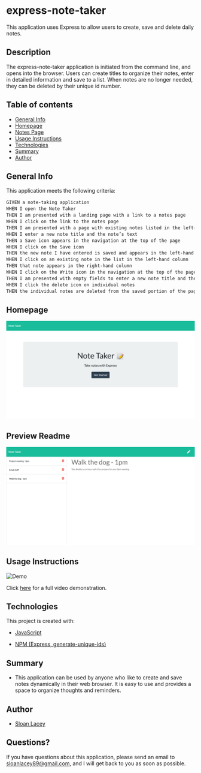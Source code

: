 # express-note-taker

This application uses Express to allow users to create, save and delete daily notes.

## Description

The express-note-taker application is initiated from the command line, and opens into the browser. Users can create titles to organize their notes, enter in detailed information and save to a list. When notes are no longer needed, they can be deleted by their unique id number.

## Table of contents

- [General Info](#general-info)
- [Homepage](#homepage)
- [Notes Page](#notes-page)
- [Usage Instructions](#usage-instructions)
- [Technologies](#technologies)
- [Summary](#summary)
- [Author](#author)

## General Info

This application meets the following criteria:

```md
GIVEN a note-taking application
WHEN I open the Note Taker
THEN I am presented with a landing page with a link to a notes page
WHEN I click on the link to the notes page
THEN I am presented with a page with existing notes listed in the left-hand column, plus empty fields to enter a new note title and the note’s text in the right-hand column
WHEN I enter a new note title and the note’s text
THEN a Save icon appears in the navigation at the top of the page
WHEN I click on the Save icon
THEN the new note I have entered is saved and appears in the left-hand column with the other existing notes
WHEN I click on an existing note in the list in the left-hand column
THEN that note appears in the right-hand column
WHEN I click on the Write icon in the navigation at the top of the page
THEN I am presented with empty fields to enter a new note title and the note’s text in the right-hand column
WHEN I click the delete icon on individual notes
THEN the individual notes are deleted from the saved portion of the page
```

## Homepage

![Homepage](https://github.com/sloanlacey/express-note-taker/blob/main/public/assets/images/home.png)

## Preview Readme

![Notes Page](https://github.com/sloanlacey/express-note-taker/blob/main/public/assets/images/notes.png)

## Usage Instructions

![Demo](https://github.com/sloanlacey/express-note-taker/blob/main/public/assets/images/demo.gif)

Click [here](https://drive.google.com/file/d/1iJJUqzz78ZtRYd9vmfa5cohU9SwN1Mzw/view) for a full video demonstration.

## Technologies

This project is created with:

- [JavaScript](https://www.javascript.com/)

- [NPM (Express, generate-unique-ids)](https://www.npmjs.com/package/express)

## Summary

- This application can be used by anyone who like to create and save notes dynamically in their web browser. It is easy to use and provides a space to organize thoughts and reminders.

## Author

- [Sloan Lacey](https://github.com/sloanlacey/express-note-taker)

## Questions?

If you have questions about this application, please send an email to sloanlacey89@gmail.com, and I will get back to you as soon as possible.

